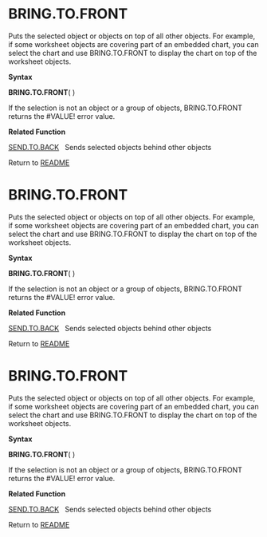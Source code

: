 # BRING.TO.FRONT

Puts the selected object or objects on top of all other objects. For
example, if some worksheet objects are covering part of an embedded
chart, you can select the chart and use BRING.TO.FRONT to display the
chart on top of the worksheet objects.

**Syntax**

**BRING.TO.FRONT**( )

If the selection is not an object or a group of objects, BRING.TO.FRONT
returns the \#VALUE\! error value.

**Related Function**

[SEND.TO.BACK](SEND.TO.BACK.md)&nbsp;&nbsp;&nbsp;Sends selected objects behind other
objects



Return to [README](README.md#B)

# BRING.TO.FRONT

Puts the selected object or objects on top of all other objects. For
example, if some worksheet objects are covering part of an embedded
chart, you can select the chart and use BRING.TO.FRONT to display the
chart on top of the worksheet objects.

**Syntax**

**BRING.TO.FRONT**( )

If the selection is not an object or a group of objects, BRING.TO.FRONT
returns the \#VALUE\! error value.

**Related Function**

[SEND.TO.BACK](SEND.TO.BACK.md)&nbsp;&nbsp;&nbsp;Sends selected objects behind other
objects



Return to [README](README.md#B)

# BRING.TO.FRONT

Puts the selected object or objects on top of all other objects. For
example, if some worksheet objects are covering part of an embedded
chart, you can select the chart and use BRING.TO.FRONT to display the
chart on top of the worksheet objects.

**Syntax**

**BRING.TO.FRONT**( )

If the selection is not an object or a group of objects, BRING.TO.FRONT
returns the \#VALUE\! error value.

**Related Function**

[SEND.TO.BACK](SEND.TO.BACK.md)&nbsp;&nbsp;&nbsp;Sends selected objects behind other
objects



Return to [README](README.md#B)

